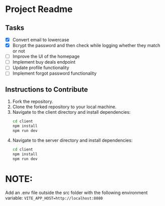 # Project Readme

## Tasks

- [x] Convert email to lowercase
- [x] Bcrypt the password and then check while logging whether they match or not
- [ ] Improve the UI of the homepage
- [ ] Implement buy deals endpoint
- [ ] Update profile functionality
- [ ] Implement forgot password functionality

## Instructions to Contribute

1. Fork the repository.
2. Clone the forked repository to your local machine.
3. Navigate to the client directory and install dependencies:
   ```bash
   cd client
   npm install
   npm run dev
   
4. Navigate to the server directory and install dependencies:
   ```bash
   cd client
   npm install
   npm run dev

# NOTE: 
Add an .env file outside the src folder with the following environment variable:
  `VITE_APP_HOST=http://localhost:8080`
